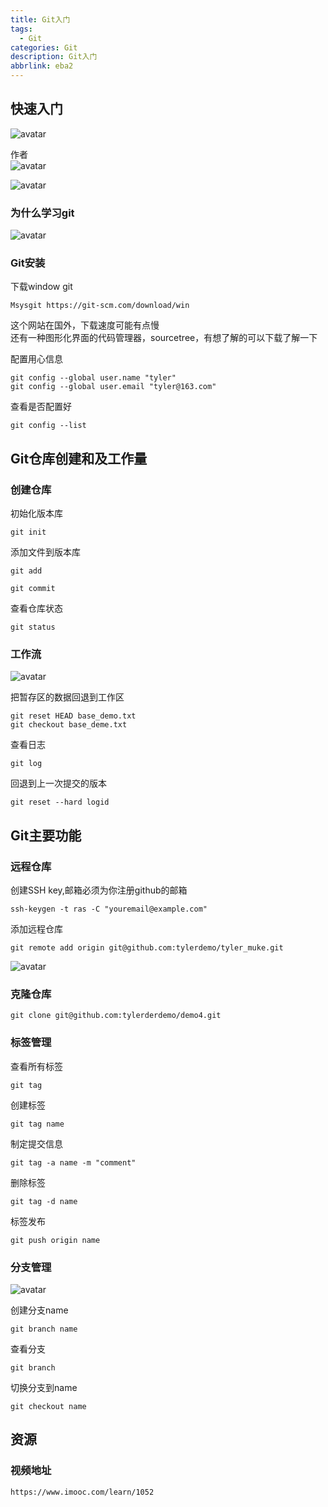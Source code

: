 ```yaml
---
title: Git入门
tags:
  - Git
categories: Git
description: Git入门
abbrlink: eba2
---
```

## 快速入门

![avatar](https://raw.githubusercontent.com/huangxiaocan/hexo/master/source/_posts/hexo-image/hexo/git_1_1.png)
  
作者   
![avatar](https://raw.githubusercontent.com/huangxiaocan/hexo/master/source/_posts/hexo-image/hexo/git_1_2.png) 

![avatar](https://raw.githubusercontent.com/huangxiaocan/hexo/master/source/_posts/hexo-image/hexo/git_1_3.png)

### 为什么学习git

![avatar](https://raw.githubusercontent.com/huangxiaocan/hexo/master/source/_posts/hexo-image/hexo/git_1_4.png)  
 
### Git安装
下载window git 
 
	Msysgit https://git-scm.com/download/win 
 
这个网站在国外，下载速度可能有点慢  
还有一种图形化界面的代码管理器，sourcetree，有想了解的可以下载了解一下  

 配置用心信息 
 
	git config --global user.name "tyler"
	git config --global user.email "tyler@163.com"

查看是否配置好

	git config --list

## Git仓库创建和及工作量
### 创建仓库
初始化版本库

	git init

添加文件到版本库

	git add

	git commit

查看仓库状态

	git status


### 工作流

![avatar](https://raw.githubusercontent.com/huangxiaocan/hexo/master/source/_posts/hexo-image/hexo/git_4.png) 

把暂存区的数据回退到工作区

	git reset HEAD base_demo.txt
	git checkout base_deme.txt

查看日志

	git log

回退到上一次提交的版本

	git reset --hard logid

## Git主要功能
### 远程仓库

创建SSH key,邮箱必须为你注册github的邮箱

	ssh-keygen -t ras -C "youremail@example.com"

添加远程仓库

	git remote add origin git@github.com:tylerdemo/tyler_muke.git

![avatar](https://raw.githubusercontent.com/huangxiaocan/hexo/master/source/_posts/hexo-image/hexo/git_5.png) 

### 克隆仓库

	git clone git@github.com:tylerderdemo/demo4.git

### 标签管理
查看所有标签

	git tag

创建标签 

	git tag name 

制定提交信息

	git tag -a name -m "comment"

删除标签

	git tag -d name

标签发布 

	git push origin name

### 分支管理

![avatar](https://raw.githubusercontent.com/huangxiaocan/hexo/master/source/_posts/hexo-image/hexo/git_8.png) 

创建分支name

	git branch name

查看分支

	git branch

切换分支到name

	git checkout name


## 资源
### 视频地址 

	https://www.imooc.com/learn/1052